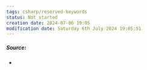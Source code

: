 ```yaml
---
tags: csharp/reserved-keywords
status: Not started
creation date: 2024-07-06 19:05
modification date: Saturday 6th July 2024 19:05:51
---
```

##### Source:
* 